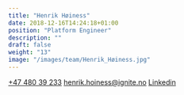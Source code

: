 ```yaml
---
title: "Henrik Høiness"
date: 2018-12-16T14:24:18+01:00
position: "Platform Engineer"
description: ""
draft: false
weight: "13"
image: "/images/team/Henrik_Høiness.jpg"
---
```


<a class="phoneto" href="tel:+47 480 39 233"><i class="fas fa-phone"></i>+47 480 39 233</a>
<a class="mailto" href="mailto:henrik.hoiness@ignite.no"><i class="fas fa-envelope"></i></i>henrik.hoiness@ignite.no</a>
<a class="mailto" href="https://www.linkedin.com/in/henrik-hoiness/"><i class="fab fa-linkedin-in"></i>Linkedin</a>
